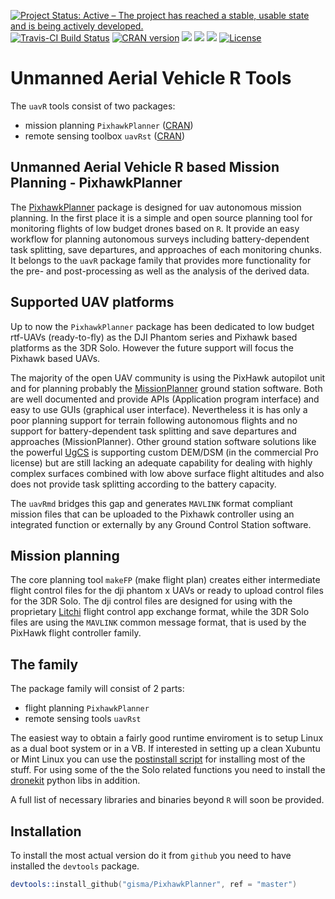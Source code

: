 [![Project Status: Active – The project has reached a stable, usable state and is being actively developed.](http://www.repostatus.org/badges/latest/active.svg)](http://www.repostatus.org/#active) 
[![Travis-CI Build Status](https://travis-ci.org/gisma/PixhawkPlanner.svg?branch=master)](https://travis-ci.org/gisma/PixhawkPlanner)
<a href="https://cran.r-project.org/web/checks/check_results_PixhawkPlanner.html"><img border="0" src="http://www.r-pkg.org/badges/version/PixhawkPlanner" alt="CRAN version"></a>
![](https://cranlogs.r-pkg.org/badges/grand-total/PixhawkPlanner?color=green)
![](https://cranlogs.r-pkg.org/badges/PixhawkPlanner?color=green)
![](https://cranlogs.r-pkg.org/badges/last-week/PixhawkPlanner?color=green)
[![License](https://img.shields.io/badge/license-GPL%20%28%3E=%203%29-lightgrey.svg?style=flat)](http://www.gnu.org/licenses/gpl-3.0.html)



# Unmanned Aerial Vehicle R  Tools
The `uavR` tools consist of two packages:

  * mission planning ```PixhawkPlanner``` ([CRAN](https://CRAN.R-project.org/package=uavRmp))
  * remote sensing toolbox ```uavRst```   ([CRAN](https://CRAN.R-project.org/package=uavRst))

## Unmanned Aerial Vehicle R based Mission Planning - PixhawkPlanner 
The [PixhawkPlanner](https://github.com/gisma/PixhawkPlanner) package is designed 
for uav autonomous mission planning. In the first place it is a simple and open source planning tool for monitoring flights of low budget drones based on ```R```. It provide an easy workflow for planning autonomous 
surveys including battery-dependent task splitting, save departures, and approaches of each monitoring chunks. It belongs to the ```uavR``` package family that provides more functionality for the pre- and post-processing as well as the analysis of the derived data.

## Supported UAV platforms

Up to now the ```PixhawkPlanner``` package has been dedicated to low budget rtf-UAVs (ready-to-fly) as the DJI Phantom series and Pixhawk based platforms as the 3DR Solo. However the future support will focus the Pixhawk based UAVs.

The majority of the open UAV community is using the PixHawk autopilot unit and for planning probably the [MissionPlanner](http://ardupilot.org/planner/) ground station software. Both are well documented and provide APIs (Application program interface) and easy to use GUIs (graphical user interface). Nevertheless it is has only a poor planning support for terrain following autonomous flights and no support for battery-dependent task splitting and save departures and approaches (MissionPlanner). Other ground station software solutions like the powerful [UgCS](https://www.ugcs.com/) is supporting custom DEM/DSM (in the commercial Pro license) but are still lacking an adequate capability for dealing with highly complex surfaces combined with low above surface flight altitudes and also does not provide task splitting according to the battery capacity.

The ```uavRmd``` bridges this gap  and  generates  ```MAVLINK``` format compliant mission files that can be uploaded to the Pixhawk controller using an integrated function or externally by any Ground Control Station software.


## Mission planning 

The core planning tool ```makeFP``` (make flight plan) creates either intermediate flight control files for the dji phantom x UAVs or ready to upload control files for the 3DR Solo. The dji control files are designed for using with the proprietary [Litchi](https://flylitchi.com/) flight control app exchange format, while the 3DR Solo files are using the ```MAVLINK``` common message format, that is used by the PixHawk flight controller family.

## The family

The package family will consist of 2 parts:

  * flight planning ```PixhawkPlanner```
  * remote sensing tools ```uavRst```

  


The easiest way to obtain a fairly good runtime enviroment is to setup Linux as a dual boot system or in a VB. If interested in setting up a clean Xubuntu or Mint Linux you can use the  [postinstall script](http://giswerk.org/doku.php?do=export_code&id=tutorials:softgis:xubuntu:xubuntugis&codeblock=0setup) for installing most of the stuff. For using some of the the Solo related functions you need to install the [dronekit](http://python.dronekit.io/develop/installation.html) python libs in addition.

A full list of necessary libraries and binaries beyond ```R``` will soon be provided.

## Installation
To install the most actual version do it from ```github```  you need to have installed the ```devtools``` package.

```S
devtools::install_github("gisma/PixhawkPlanner", ref = "master")
```
